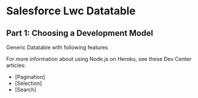 # Salesforce Lwc Datatable


## Part 1: Choosing a Development Model

Generic Datatable with following features

For more information about using Node.js on Heroku, see these Dev Center articles:

- [Pagination]
- [Selection]
- [Search]
